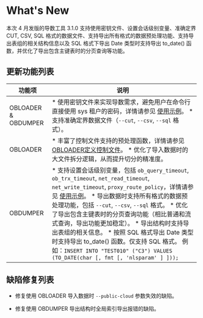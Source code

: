 What's New 
===============================

本次 4 月发版的导数工具 3.1.0 支持使用密钥文件、设置会话级别变量、准确定界 CUT, CSV, SQL 格式的数据文件、支持导出所有格式的数据预处理功能、支持导出表组的相关结构信息以及 SQL 格式下导出 Date 类型时支持导出 to_date() 函数，并优化了导出包含主键表时的分页查询等功能。

更新功能列表 
---------------------------



|         功能项          |                                                                                                                                                                                                                                                                                                                              说明                                                                                                                                                                                                                                                                                                                              |
|----------------------|--------------------------------------------------------------------------------------------------------------------------------------------------------------------------------------------------------------------------------------------------------------------------------------------------------------------------------------------------------------------------------------------------------------------------------------------------------------------------------------------------------------------------------------------------------------------------------------------------------------------------------------------------------------|
| OBLOADER \& OBDUMPER | * 使用密钥文件来实现导数需求，避免用户在命令行直接使用 sys 租户的密码，详情请参见 [使用示例](/zh-CN/3.OBLOADER/2.obloader-user-guide/6.obloader-scenarios.md)。   * 支持准确定界数据文件（`--cut`, `--csv`, `--sql` 格式）。                                                                                                                                                                                                                                                                                                                                                                                                                           |
| OBLOADER             | * 丰富了控制文件支持的预处理函数，详情请参见 [OBLOADER](/zh-CN/3.OBLOADER/2.obloader-user-guide/4.obloader-data-processing/1.obloader-define-control-files.md)[定义](/zh-CN/3.OBLOADER/2.obloader-user-guide/4.obloader-data-processing/1.obloader-define-control-files.md)[控制文件](/zh-CN/3.OBLOADER/2.obloader-user-guide/4.obloader-data-processing/1.obloader-define-control-files.md)。   * 优化了导入数据时的大文件拆分逻辑，从而提升切分的精准度。                                                                                                                                                                                                                                                                                                                                                     |
| OBDUMPER             | * 支持设置会话级别变量，包括 `ob_query_timeout`, `ob_trx_timeout`, `net_read_timeout`, `net_write_timeout`, `proxy_route_policy`，详情请参见 [使用示例](/zh-CN/4.OBDUMPER/2.obdumper-user-guide/6.obdumper-scenarios.md)。   * 导出数据时支持所有格式的数据预处理功能，包括 `--cut`, `--csv`,  `--sql` 格式。   * 优化了导出包含主键表时的分页查询功能（相比普通和流式查询，导出功能更加稳定）。   * 导出结构时支持导出表组的相关信息。   * 按照 SQL 格式导出 Date 类型时支持导出 to_date() 函数。仅支持 SQL 格式。 例如：`INSERT INTO "TEST010" ("C3") VALUES (TO_DATE(char [, fmt [, 'nlsparam' ] ]));`    |



缺陷修复列表 
---------------------------

* 修复使用 OBLOADER 导入数据时 `--public-cloud` 参数失效的缺陷。

  

* 修复使用 OBDUMPER 导出结构时全局索引导出报错的缺陷。

  



